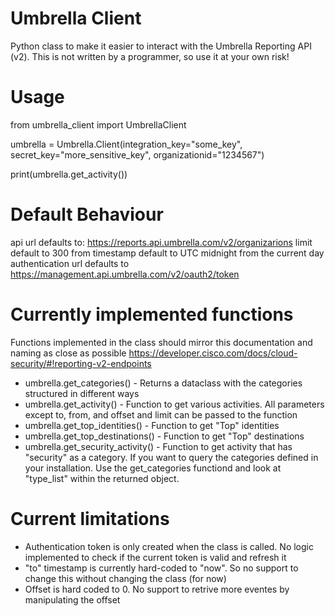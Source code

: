 # Umbrella Client

Python class to make it easier to interact with the Umbrella Reporting API (v2). This is not written by a programmer, so use it at your own risk!

# Usage

from umbrella_client import UmbrellaClient

umbrella = Umbrella.Client(integration_key="some_key", secret_key="more_sensitive_key", organizationid="1234567")

print(umbrella.get_activity())


# Default Behaviour
api url defaults to: https://reports.api.umbrella.com/v2/organizarions
limit default to 300
from timestamp default to UTC midnight from the current day
authentication url defaults to https://management.api.umbrella.com/v2/oauth2/token

# Currently implemented functions
Functions implemented in the class should mirror this documentation and naming as close as possible
https://developer.cisco.com/docs/cloud-security/#!reporting-v2-endpoints

- umbrella.get_categories() - Returns a dataclass with the categories structured in different ways
- umbrella.get_activity() - Function to get various activities. All parameters except to, from, and offset and limit can be passed to the function
- umbrella.get_top_identities() - Function to get "Top" identities
- umbrella.get_top_destinations() - Function to get "Top" destinations
- umbrella.get_security_activity() - Function to get activity that has "security" as a category. If you want to query the categories defined in your installation. Use the get_categories functiond and look at "type_list" within the returned object. 


# Current limitations
- Authentication token is only created when the class is called. No logic implemented to check if the current token is valid and refresh it
- "to" timestamp is currently hard-coded to "now". So no support to change this without changing the class (for now)
- Offset is hard coded to 0. No support to retrive more eventes by manipulating the offset
